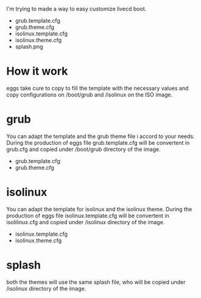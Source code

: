 I'm trying to made a way to easy customize livecd boot.

* grub.template.cfg
* grub.theme.cfg
* isolinux.template.cfg
* isolinux.theme.cfg
* splash.png

# How it work
eggs take cure to copy to fill the template with the necessary values and copy configurations on /boot/grub and /isolinux on the ISO image.

# grub
You can adapt the template and the grub theme file i accord to your needs. During the production of eggs file grub.template.cfg will be convertent in grub.cfg and copied under /boot/grub directory of the image.
* grub.template.cfg
* grub.theme.cfg

# isolinux
You can adapt the template for isolinux and the isolinux theme. During the production of eggs file isolinux.template.cfg will be convertent in isolilinux.cfg and copied under /isolinux directory of the image.
* isolinux.template.cfg
* isolinux.theme.cfg

# splash
both the themes will use the same splash file, who will be copied under /isolinux directory of the image.
